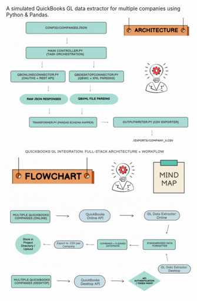 A simulated QuickBooks GL data extractor for multiple companies using Python &amp; Pandas.
![Workflow Overview](Architecture.gif)
![Workflow Overview](flowchart.gif)
